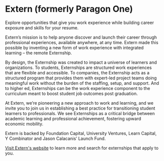 # Extern (formerly Paragon One)
Explore opportunities that give you work experience while building career exposure and skills for your resume. 

Extern’s mission is to help anyone discover and launch their career through professional experiences, available anywhere, at any time. Extern made this possible by inventing a new form of work experience with integrated learning – the remote Externship.

By design, the Externship was created to impact a universe of learners and organizations. To students, Externships are structured work experiences that are flexible and accessible. To companies, the Externship acts as a structured program that provides them with expert-led project teams doing meaningful work without the burden of the staffing, setup, and support. And to higher ed, Externships can be the work experience component to the curriculum meant to boost student job outcomes post graduation.

At Extern, we’re pioneering a new approach to work and learning, and we invite you to join us in establishing a best practice for transitioning student learners to professionals. We see Externships as a critical bridge between academic learning and professional achievement, fostering upward economic mobility.

Extern is backed by Foundation Capital, University Ventures, Learn Capital, Y Combinator and Jason Calacanis’ Launch Fund.

[Visit Extern's website](https://www.extern.com/externships?referrer=u22b1e08e087d326eff27d0183067776e73d9887e97) to learn more and search for externships that apply to you.